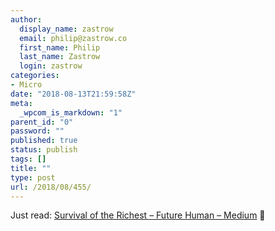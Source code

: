 ```yaml
---
author:
  display_name: zastrow
  email: philip@zastrow.co
  first_name: Philip
  last_name: Zastrow
  login: zastrow
categories:
- Micro
date: "2018-08-13T21:59:58Z"
meta:
  _wpcom_is_markdown: "1"
parent_id: "0"
password: ""
published: true
status: publish
tags: []
title: ""
type: post
url: /2018/08/455/
---
```

<p>Just read: <a href="https://medium.com/s/futurehuman/survival-of-the-richest-9ef6cddd0cc1">Survival of the Richest – Future Human – Medium</a> 📰</p>
